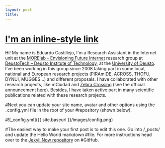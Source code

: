 ```yaml
---
layout: post
title: 
---
```


# [I'm an inline-style link](https://www.google.com)

Hi! My name is Eduardo Castillejo, I'm a Research Assistant in the Internet unit at the [MORElab - Envisioning Future Internet](http://www.morelab.deusto.es) research group at [DeustoTech – Deusto Institute of Technology](http://www.deustotech.deusto.es), at the [University of Deusto](http://www.deusto.es). I've been working in this group since 2008 taking part in some local, national and European research projects (PIRAmIDE, ACROSS, THOFU, DYNUI, MUGGES...) and different proposals. I have collaborated with other research projects, like mCiudad and [Zebra Crossing](https://github.com/zxing/zxing">ZXing) (see the official announcement [here](https://groups.google.com/forum/#!topic/zxing/HAirjcA9CeY)). Besides, I have taken active part in many scientific publications related with these research projects.

#Next you can update your site name, avatar and other options using the _config.yml file in the root of your #repository (shown below).

#![_config.yml]({{ site.baseurl }}/images/config.png)

#The easiest way to make your first post is to edit this one. Go into /_posts/ and update the Hello World markdown #file. For more instructions head over to the [Jekyll Now repository](https://github.com/barryclark/jekyll-now) on #GitHub.
